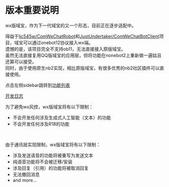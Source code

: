 # 版本重要说明

wx版域宝，作为下一代域宝的又一个形态，目前正在逐步适配中。

得益于[ljc545w/ComWeChatRobot](https://github.com/ljc545w/ComWeChatRobot)和[JustUndertaker/ComWeChatBotClient](https://github.com/JustUndertaker/ComWeChatBotClient)项目，域宝可以通过onebot12协议接入wx端。  
遗憾的是，该项目完全不支持ob11，无法直接接入原版域宝。  
虽然无法直接复用QQ版域宝的应用层，但将功能在nonebot2上重新做一遍姑且还算可以接受。  
同时，由于使用原生nb2实现，相比原版域宝，有很多优秀的nb2社区插件可以直接使用。

点击左侧sidebar跳转到[功能列表](/wx/manual)  

[开发日志](/wx/log)  

为了避免wx风控，wx版域宝将有以下限制：
- 不会开发任何涉及生成式人工智能（文本）的功能
- 不会开发任何涉及R18的功能

<br>

由于通讯层实现限制，wx版域宝将有以下限制：
- 涉及发送语音的功能将被重写为发送文本
- 纯语音功能将不会被迁移/安装
- 涉及回复（引用）的功能将被取消回复
- 无法撤回消息
- and more...